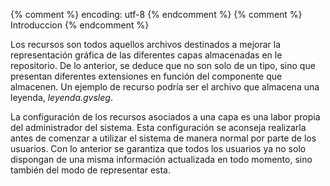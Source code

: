 {% comment %} encoding: utf-8 {% endcomment %}
{% comment %} Introduccion {% endcomment %} 

Los recursos son todos aquellos archivos destinados a mejorar la representación gráfica de las
diferentes capas almacenadas en le repositorio. De lo anterior, se deduce que no son solo de un tipo,
sino que presentan diferentes extensiones en función del componente que almacenen. Un ejemplo de
recurso podría ser el archivo que almacena una leyenda, *leyenda.gvsleg*.

La configuración de los recursos asociados a una capa es una labor propia del administrador del 
sistema. Esta configuración se aconseja realizarla antes de comenzar a utilizar el sistema de manera
normal por parte de los usuarios. Con lo anterior se garantiza que todos los usuarios ya no solo 
dispongan de una misma información actualizada en todo momento, sino también del modo de representar
esta.
